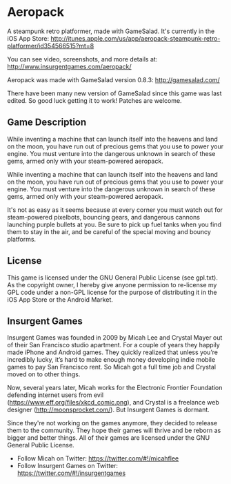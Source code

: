 Aeropack
========

A steampunk retro platformer, made with GameSalad. It's currently in the iOS App Store: http://itunes.apple.com/us/app/aeropack-steampunk-retro-platformer/id354566515?mt=8

You can see video, screenshots, and more details at: http://www.insurgentgames.com/aeropack/

Aeropack was made with GameSalad version 0.8.3: http://gamesalad.com/

There have been many new version of GameSalad since this game was last edited. So good luck getting it to work! Patches are welcome.

Game Description
----------------

While inventing a machine that can launch itself into the heavens and land on the moon, you have run out of precious gems that you use to power your engine. You must venture into the dangerous unknown in search of these gems, armed only with your steam-powered aeropack.

While inventing a machine that can launch itself into the heavens and land on the moon, you have run out of precious gems that you use to power your engine. You must venture into the dangerous unknown in search of these gems, armed only with your steam-powered aeropack.

It's not as easy as it seems because at every corner you must watch out for steam-powered pixelbots, bouncing gears, and dangerous cannons launching purple bullets at you. Be sure to pick up fuel tanks when you find them to stay in the air, and be careful of the special moving and bouncy platforms.

License
-------

This game is licensed under the GNU General Public License (see gpl.txt). As the copyright owner, I hereby give anyone permission to re-license my GPL code under a non-GPL license for the purpose of distributing it in the iOS App Store or the Android Market.

Insurgent Games
---------------

Insurgent Games was founded in 2009 by Micah Lee and Crystal Mayer out of their San Francisco studio apartment. For a couple of years they happily made iPhone and Android games. They quickly realized that unless you’re incredibly lucky, it’s hard to make enough money developing indie mobile games to pay San Francisco rent. So Micah got a full time job and Crystal moved on to other things.

Now, several years later, Micah works for the Electronic Frontier Foundation defending internet users from evil (https://www.eff.org/files/xkcd_comic.png), and Crystal is a freelance web designer (http://moonsprocket.com/). But Insurgent Games is dormant.

Since they're not working on the games anymore, they decided to release them to the community. They hope their games will thrive and be reborn as bigger and better things. All of their games are licensed under the GNU General Public License.

* Follow Micah on Twitter: https://twitter.com/#!/micahflee
* Follow Insurgent Games on Twitter: https://twitter.com/#!/insurgentgames
